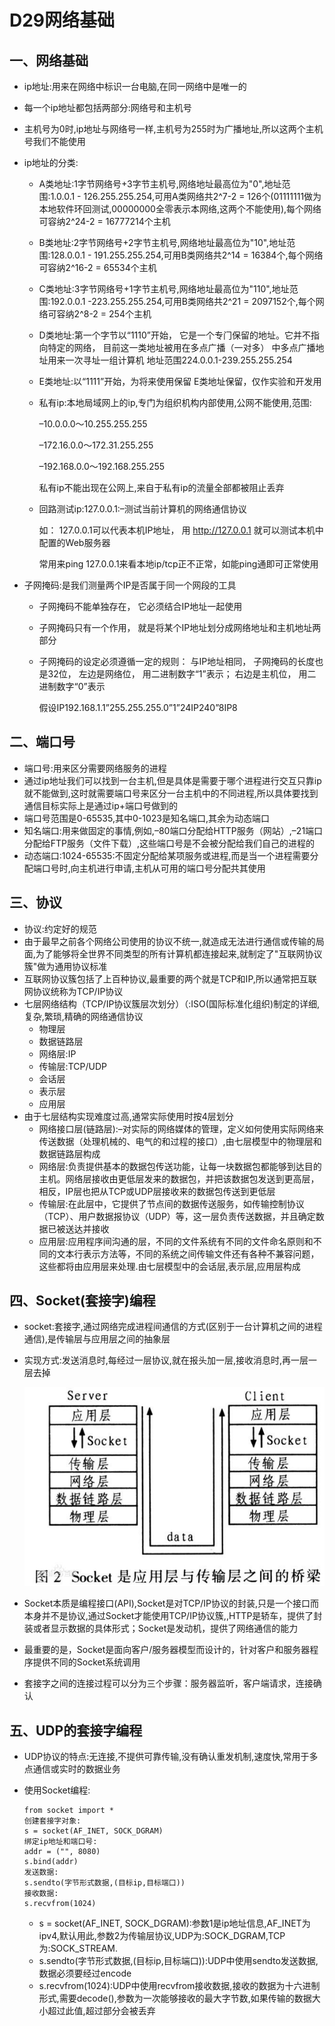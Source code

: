 # D29网络基础

## 一、网络基础

- ip地址:用来在网络中标识一台电脑,在同一网络中是唯一的

- 每一个ip地址都包括两部分:网络号和主机号

- 主机号为0时,ip地址与网络号一样,主机号为255时为广播地址,所以这两个主机号我们不能使用

- ip地址的分类:

  - A类地址:1字节网络号+3字节主机号,网络地址最高位为"0",地址范围:1.0.0.1 - 126.255.255.254,可用A类网络共2^7-2 = 126个(01111111做为本地软件环回测试,00000000全零表示本网络,这两个不能使用),每个网络可容纳2^24-2 = 16777214个主机

  - B类地址:2字节网络号+2字节主机号,网络地址最高位为"10",地址范围:128.0.0.1 - 191.255.255.254,可用B类网络共2^14 = 16384个,每个网络可容纳2^16-2 = 65534个主机

  - C类地址:3字节网络号+1字节主机号,网络地址最高位为"110",地址范围:192.0.0.1 -223.255.255.254,可用B类网络共2^21 = 2097152个,每个网络可容纳2^8-2 = 254个主机

  - D类地址:第⼀个字节以“1110”开始，
    它是⼀个专⻔保留的地址。它并不指向特定的⽹络， ⽬前这⼀类地址被⽤在多点⼴播（一对多） 中多点⼴播地址⽤来⼀次寻址⼀组计算机 地址范围224.0.0.1-239.255.255.254

  - E类地址:以“1111”开始，为将来使⽤保留 E类地址保留，仅作实验和开发⽤ 

  - 私有ip:本地局域网上的ip,专门为组织机构内部使用,公网不能使用,范围:

    –10.0.0.0～10.255.255.255

    –172.16.0.0～172.31.255.255 

    –192.168.0.0～192.168.255.255 

    私有ip不能出现在公网上,来自于私有ip的流量全部都被阻止丢弃

  - 回路测试ip:127.0.0.1:–测试当前计算机的网络通信协议

    如： 127.0.0.1可以代表本机IP地址， ⽤ http://127.0.0.1 就可以测试本机中配置的Web服务器

    常用来ping 127.0.0.1来看本地ip/tcp正不正常，如能ping通即可正常使用

- 子网掩码:是我们测量两个IP是否属于同一个网段的工具

  - ⼦⽹掩码不能单独存在， 它必须结合IP地址⼀起使⽤

  - ⼦⽹掩码只有⼀个作⽤， 就是将某个IP地址划分成⽹络地址和主机地址两部分

  - ⼦⽹掩码的设定必须遵循⼀定的规则：
     与IP地址相同， ⼦⽹掩码的长度也是32位，
     左边是⽹络位， ⽤⼆进制数字“1”表示；
     右边是主机位， ⽤⼆进制数字“0”表示

    假设IP192.168.1.1”255.255.255.0”1”24IP240”8IP8

## 二、端口号

- 端口号:用来区分需要网络服务的进程
- 通过ip地址我们可以找到一台主机,但是具体是需要于哪个进程进行交互只靠ip就不能做到,这时就需要端口号来区分一台主机中的不同进程,所以具体要找到通信目标实际上是通过ip+端口号做到的
- 端口号范围是0-65535,其中0-1023是知名端口,其余为动态端口
- 知名端口:用来做固定的事情,例如,–80端⼝分配给HTTP服务（网站）,–21端⼝分配给FTP服务（文件下载）,这些端口号是不会被分配给我们自己的进程的
- 动态端口:1024-65535:不固定分配给某项服务或进程,而是当一个进程需要分配端口号时,向主机进行申请,主机从可用的端口号分配共其使用

## 三、协议

- 协议:约定好的规范
- 由于最早之前各个网络公司使用的协议不统一,就造成无法进行通信或传输的局面,为了能够将全世界不同类型的所有计算机都连接起来,就制定了"互联网协议簇"做为通用协议标准
- 互联网协议簇包括了上百种协议,最重要的两个就是TCP和IP,所以通常把互联网协议统称为TCP/IP协议
- 七层网络结构（TCP/IP协议簇层次划分）（:ISO(国际标准化组织)制定的详细,复杂,繁琐,精确的网络通信协议
  - 物理层
  - 数据链路层
  - 网络层:IP
  - 传输层:TCP/UDP
  - 会话层
  - 表示层
  - 应用层
- 由于七层结构实现难度过高,通常实际使用时按4层划分
  - 网络接口层(链路层):–对实际的网络媒体的管理，定义如何使用实际网络来传送数据（处理机械的、电气的和过程的接口）,由七层模型中的物理层和数据链路层构成
  - 网络层:负责提供基本的数据包传送功能，让每一块数据包都能够到达目的主机。网络层接收由更低层发来的数据包，并把该数据包发送到更高层，相反，IP层也把从TCP或UDP层接收来的数据包传送到更低层
  - 传输层:在此层中，它提供了节点间的数据传送服务，如传输控制协议（TCP）、用户数据报协议（UDP）等，这一层负责传送数据，并且确定数据已被送达并接收
  - 应用层:应用程序间沟通的层，不同的文件系统有不同的文件命名原则和不同的文本行表示方法等，不同的系统之间传输文件还有各种不兼容问题，这些都将由应用层来处理.由七层模型中的会话层,表示层,应用层构成

## 四、Socket(套接字)编程

- socket:套接字,通过网络完成进程间通信的方式(区别于一台计算机之间的进程通信),是传输层与应用层之间的抽象层

- 实现方式:发送消息时,每经过一层协议,就在报头加一层,接收消息时,再一层一层去掉

  ![1571651621495](.\D29网络基础.assets\1571651621495.png)

- Socket本质是编程接口(API),Socket是对TCP/IP协议的封装,只是一个接口而本身并不是协议,通过Socket才能使用TCP/IP协议簇,,HTTP是轿车，提供了封装或者显示数据的具体形式；Socket是发动机，提供了网络通信的能力
- 最重要的是，Socket是面向客户/服务器模型而设计的，针对客户和服务器程序提供不同的Socket系统调用
- 套接字之间的连接过程可以分为三个步骤：服务器监听，客户端请求，连接确认

## 五、UDP的套接字编程

- UDP协议的特点:无连接,不提供可靠传输,没有确认重发机制,速度快,常用于多点通信或实时的数据业务

- 使用Socket编程:

  ```
  from socket import *
  创建套接字对象:
  s = socket(AF_INET, SOCK_DGRAM)
  绑定ip地址和端口号:
  addr = ("", 8080)
  s.bind(addr)
  发送数据:
  s.sendto(字节形式数据,(目标ip,目标端口))
  接收数据:
  s.recvfrom(1024)
  ```

  - s = socket(AF_INET, SOCK_DGRAM):参数1是ip地址信息,AF_INET为ipv4,默认用此,参数2为传输层协议,UDP为:SOCK_DGRAM,TCP为:SOCK_STREAM.
  - s.sendto(字节形式数据,(目标ip,目标端口)):UDP中使用sendto发送数据,数据必须要经过encode
  - s.recvfrom(1024):UDP中使用recvfrom接收数据,接收的数据为十六进制形式,需要decode(),参数为一次能够接收的最大字节数,如果传输的数据大小超过此值,超过部分会被丢弃